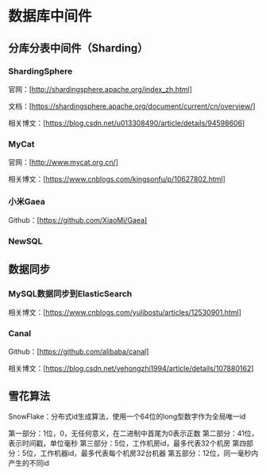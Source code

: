 # 数据库中间件

## 分库分表中间件（Sharding）

### ShardingSphere

官网：[http://shardingsphere.apache.org/index_zh.html]

文档：[https://shardingsphere.apache.org/document/current/cn/overview/]

相关博文：[https://blog.csdn.net/u013308490/article/details/94598606]

### MyCat

官网：[http://www.mycat.org.cn/]

相关博文：[https://www.cnblogs.com/kingsonfu/p/10627802.html]

### 小米Gaea

Github：[https://github.com/XiaoMi/Gaea]

### NewSQL

## 数据同步

### MySQL数据同步到ElasticSearch

相关博文：[https://www.cnblogs.com/yulibostu/articles/12530901.html]

### Canal

Github：[https://github.com/alibaba/canal]

相关博文：[https://blog.csdn.net/yehongzhi1994/article/details/107880162]

## 雪花算法

SnowFlake：分布式id生成算法，使用一个64位的long型数字作为全局唯一id

第一部分：1位，0，无任何意义，在二进制中首尾为0表示正数
第二部分：41位，表示时间戳，单位毫秒
第三部分：5位，工作机房id，最多代表32个机房
第四部分：5位，工作机器id，最多代表每个机房32台机器
第五部分：12位，同一毫秒内产生的不同id